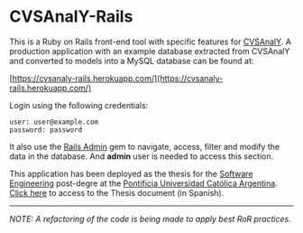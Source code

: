 CVSAnalY-Rails
==============

This is a Ruby on Rails front-end tool with specific features for [CVSAnalY](http://metricsgrimoire.github.io/CVSAnalY/). A production application with an example database extracted from CVSAnalY and converted to models into a MySQL database can be found at:

[https://cvsanaly-rails.herokuapp.com/](https://cvsanaly-rails.herokuapp.com/)

Login using the following credentials:

```
user: user@example.com
password: password
```

It also use the [Rails Admin](https://github.com/sferik/rails_admin) gem to navigate, access, filter and modify the data in the database. And **admin** user is needed to access this section.

This application has been deployed as the thesis for the [Software Engineering](http://www.uca.edu.ar/index.php/carreras/showInfo/es/id/6) post-degre at the [Pontificia Universidad Católica Argentina](http://www.uca.edu.ar/index.php/home/index/es). [Click here](https://www.dropbox.com/s/r7q1nqc1p02s6an/Roveda%2C%20Pablo%20Fabricio%20-%20CVSAnalY-Rails%20-%20Trabajo%20Final%20de%20la%20Carrera%20Ingenier%C3%ADa%20de%20Software%20-%20UCA%20.pdf?dl=0) to access to the Thesis document (in Spanish).

---

*NOTE: A refactoring of the code is being made to apply best RoR practices.*


